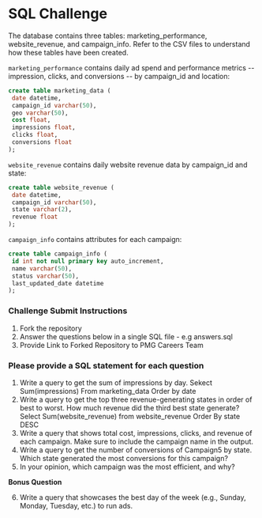 # SQL Challenge

The database contains three tables: marketing_performance, website_revenue, and campaign_info. Refer to the CSV
files to understand how these tables have been created.

`marketing_performance` contains daily ad spend and performance metrics -- impression, clicks, and conversions -- by campaign_id and location:
```sql
create table marketing_data (
 date datetime,
 campaign_id varchar(50),
 geo varchar(50),
 cost float,
 impressions float,
 clicks float,
 conversions float
);
```

`website_revenue` contains daily website revenue data by campaign_id and state:
```sql
create table website_revenue (
 date datetime,
 campaign_id varchar(50),
 state varchar(2),
 revenue float
);
```

`campaign_info` contains attributes for each campaign:
```sql
create table campaign_info (
 id int not null primary key auto_increment,
 name varchar(50),
 status varchar(50),
 last_updated_date datetime
);
```

### Challenge Submit Instructions

1. Fork the repository
2. Answer the questions below in a single SQL file - e.g answers.sql
3. Provide Link to Forked Repository to PMG Careers Team

### Please provide a SQL statement for each question

1. Write a query to get the sum of impressions by day.
 Sekect Sum(impressions)
 From marketing_data
 Order by date
2. Write a query to get the top three revenue-generating states in order of best to worst. How much revenue did the third best state generate?
   Select Sum(website_revenue)
   from website_revenue
   Order By state DESC
4. Write a query that shows total cost, impressions, clicks, and revenue of each campaign. Make sure to include the campaign name in the output.
5. Write a query to get the number of conversions of Campaign5 by state. Which state generated the most conversions for this campaign?
6. In your opinion, which campaign was the most efficient, and why?

**Bonus Question**

6. Write a query that showcases the best day of the week (e.g., Sunday, Monday, Tuesday, etc.) to run ads.


